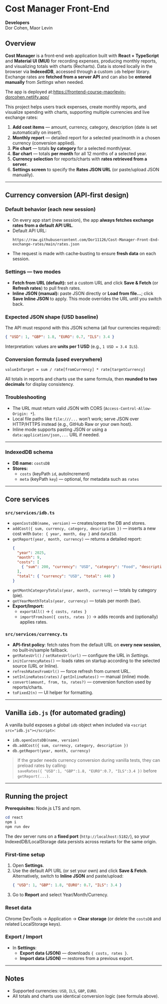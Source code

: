 # Cost Manager Front-End

**Developers**  
Dor Cohen, Maor Levin

## Overview
**Cost Manager** is a front‑end web application built with **React + TypeScript** and **Material UI (MUI)** for recording expenses, producing monthly reports, and visualizing totals with charts (Recharts). Data is stored locally in the browser via **IndexedDB**, accessed through a custom `idb` helper library. Exchange rates are **fetched from a server API** and can also be **entered manually** from *Settings* when needed.

The app is deployed at:https://frontend-course-maorlevin-dorcohen.netlify.app/

This project helps users track expenses, create monthly reports, and visualize spending with charts, supporting multiple currencies and live exchange rates:
1. **Add cost items** — amount, currency, category, description (date is set automatically on insert).
2. **Monthly report** — detailed report for a selected year/month in a chosen currency (conversion applied).
3. **Pie chart** — totals **by category** for a selected month/year.
4. **Bar chart** — totals **per month** for all 12 months of a selected year.
5. **Currency selection** for reports/charts with **rates retrieved from a server**.
6. **Settings screen** to specify the **Rates JSON URL** (or paste/upload JSON manually).

---

## Currency conversion (API‑first design)

### Default behavior (each new session)
- On every app start (new session), the app **always fetches exchange rates from a default API URL**.
- Default API URL:
  ```
  https://raw.githubusercontent.com/Dor11126/Cost-Manager-Front-End-exchange-rates/main/rates.json
  ```
- The request is made with cache‑busting to ensure **fresh data** on each session.

### Settings — two modes
- **Fetch from URL (default):** set a custom URL and click **Save & Fetch** (or **Refresh rates**) to pull fresh rates.
- **Inline JSON (manual):** paste JSON directly or **Load from file…**; click **Save Inline JSON** to apply. This mode overrides the URL until you switch back.

### Expected JSON shape (USD baseline)
The API must respond with this JSON schema (all four currencies required):
```json
{ "USD": 1, "GBP": 1.8, "EURO": 0.7, "ILS": 3.4 }
```
Interpretation: values are **units per 1 USD** (e.g., `1 USD = 3.4 ILS`).

### Conversion formula (used everywhere)
```
valueInTarget = sum / rate[fromCurrency] * rate[targetCurrency]
```
All totals in reports and charts use the same formula, then **rounded to two decimals** for display consistency.

### Troubleshooting
- The URL must return valid JSON with CORS (`Access-Control-Allow-Origin: *`).  
- Local file paths like `file:///...` won’t work; serve JSON over HTTP/HTTPS instead (e.g., GitHub Raw or your own host).
- Inline mode supports pasting JSON or using a `data:application/json,...` URL if needed.

---

### IndexedDB schema
- **DB name:** `costsDB`  
- **Stores:**
  - `costs` (keyPath `id`, autoIncrement)  
  - `meta` (keyPath `key`) — optional, for metadata such as `rates`

---

## Core services

### `src/services/idb.ts`
- `openCostsDB(name, version)` — creates/opens the DB and stores.
- `addCost({ sum, currency, category, description })` — inserts a new cost with `Date: { year, month, day }` and `dateISO`.
- `getReport(year, month, currency)` — returns a detailed report:
  ```json
  {
    "year": 2025,
    "month": 9,
    "costs": [
      { "sum": 200, "currency": "USD", "category": "Food", "description": "Milk 3%", "Date": { "day": 12 } }
    ],
    "total": { "currency": "USD", "total": 440 }
  }
  ```
- `getMonthCategoryTotals(year, month, currency)` — totals by category (pie).
- `getYearMonthTotals(year, currency)` — totals per month (bar).
- **Export/Import:**
  - `exportAll()` → `{ costs, rates }`
  - `importFromJson({ costs, rates })` → adds records and (optionally) applies rates.

### `src/services/currency.ts`
- **API‑first policy**: fetch rates from the default URL on **every new session**, no built‑in/sample fallback.
- `getRatesUrl()` / `setRatesUrl(url)` — configure the URL in *Settings*.
- `initCurrencyRates()` — loads rates on startup according to the selected source (URL or Inline).
- `refreshRatesFromUrl()` — force refresh from current URL.
- `setInlineRates(rates)` / `getInlineRates()` — manual (inline) mode.
- `convert(amount, from, to, rates?)` — conversion function used by reports/charts.
- `toFixed2(n)` — UI helper for formatting.

---

## Vanilla `idb.js` (for automated grading)
A vanilla build exposes a global `idb` object when included via `<script src="idb.js"></script>`:
- `idb.openCostsDB(name, version)`
- `db.addCost({ sum, currency, category, description })`
- `db.getReport(year, month, currency)`

> If the grader needs currency conversion during vanilla tests, they can preload rates by calling:  
> `saveRates({ "USD":1, "GBP":1.8, "EURO":0.7, "ILS":3.4 })` before `getReport(...)`.

---

## Running the project
**Prerequisites:** Node.js LTS and npm.

```powershell
cd react
npm i
npm run dev
```
The dev server runs on a **fixed port** (`http://localhost:5182/`), so your IndexedDB/LocalStorage data persists across restarts for the same origin.

### First‑time setup
1. Open **Settings**.
2. Use the default API URL (or set your own) and click **Save & Fetch**.  
   Alternatively, switch to **Inline JSON** and paste/upload:
   ```json
   { "USD": 1, "GBP": 1.8, "EURO": 0.7, "ILS": 3.4 }
   ```
3. Go to **Report** and select Year/Month/Currency.

### Reset data
Chrome DevTools → Application → **Clear storage** (or delete the `costsDB` and related LocalStorage keys).

### Export / Import
- In **Settings**:
  - **Export data (JSON)** — downloads `{ costs, rates }`.
  - **Import data (JSON)** — restores from a previous export.

---

## Notes
- Supported currencies: `USD`, `ILS`, `GBP`, `EURO`.
- All totals and charts use identical conversion logic (see formula above).
